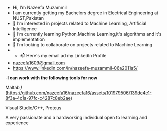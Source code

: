 - Hi, I’m Nazeefa Muzammil
- I am currently getting my Bachelors degree in Electrical Engineering at NUST,Pakistan
- 👀 I’m interested in projects related to Machine Learning, Artificial Intelligence
- 🌱 I’m currently learning Python,Machine Learning,it's algorithms and it's implementation
- 💞 I’m looking to collaborate on projects related to Machine Learning
- - 📫 Here's my email ad my LinkedIn Profile
- nazeefa1609@gmail.com
- https://www.linkedin.com/in/nazeefa-muzammil-06a2011a5/

-**I can work with the following tools for now**

Maltab,!(https://github.com/nazeefa16/nazeefa16/assets/101979506/139dc4e1-8f3a-4c1a-97fc-c4287c8eb2ae)

Visual Studio/C++,
Proteus

A very passionate and a hardworking individual open to learning and experience
<!---
nazeefa16/nazeefa16 is a ✨ special ✨ repository because its `README.md` (this file) appears on your GitHub profile.
You can click the Preview link to take a look at your changes.
--->
